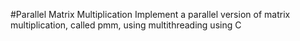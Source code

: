 #Parallel Matrix Multiplication
Implement a parallel version of matrix multiplication, called pmm, using multithreading using C
